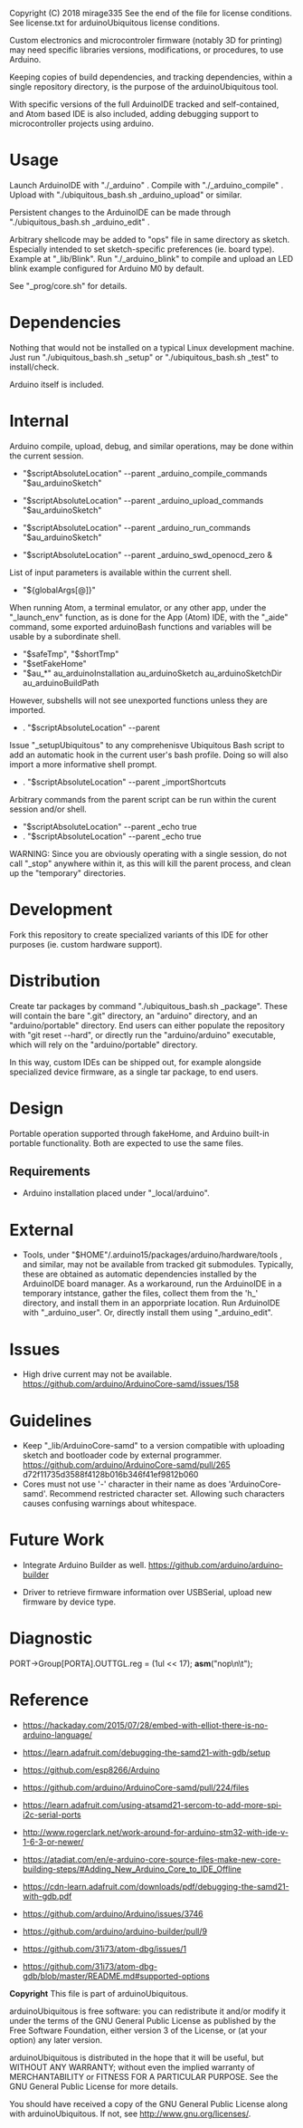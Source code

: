 Copyright (C) 2018 mirage335
See the end of the file for license conditions.
See license.txt for arduinoUbiquitous license conditions.

Custom electronics and microcontroler firmware (notably 3D for printing) may need specific libraries versions, modifications, or procedures, to use Arduino.

Keeping copies of build dependencies, and tracking dependencies, within a single repository directory, is the purpose of the arduinoUbiquitous tool.

With specific versions of the full ArduinoIDE tracked and self-contained, and Atom based IDE is also included, adding debugging support to microcontroller projects using arduino.

# Usage
Launch ArduinoIDE with "./_arduino" . Compile with "./_arduino_compile" . Upload with "./ubiquitous_bash.sh _arduino_upload" or similar.

Persistent changes to the ArduinoIDE can be made through "./ubiquitous_bash.sh _arduino_edit" .

Arbitrary shellcode may be added to "ops" file in same directory as sketch. Especially intended to set sketch-specific preferences (ie. board type). Example at "_lib/Blink". Run "./_arduino_blink" to compile and upload an LED blink example configured for Arduino M0 by default.

See "_prog/core.sh" for details.

# Dependencies
Nothing that would not be installed on a typical Linux development machine. Just run "./ubiquitous_bash.sh _setup" or "./ubiquitous_bash.sh _test" to install/check.

Arduino itself is included.

# Internal
Arduino compile, upload, debug, and similar operations, may be done within the current session.
* "$scriptAbsoluteLocation" --parent _arduino_compile_commands "$au_arduinoSketch"
* "$scriptAbsoluteLocation" --parent _arduino_upload_commands "$au_arduinoSketch"
* "$scriptAbsoluteLocation" --parent _arduino_run_commands "$au_arduinoSketch"

* "$scriptAbsoluteLocation" --parent _arduino_swd_openocd_zero &

List of input parameters is available within the current shell.
* "${globalArgs[@]}"

When running Atom, a terminal emulator, or any other app, under the "_launch_env" function, as is done for the App (Atom) IDE, with the "_aide" command, some exported arduinoBash functions and variables will be usable by a subordinate shell.
* "$safeTmp", "$shortTmp"
* "$setFakeHome"
* "$au_*"
	au_arduinoInstallation
	au_arduinoSketch
	au_arduinoSketchDir
	au_arduinoBuildPath


However, subshells will not see unexported functions unless they are imported.
* . "$scriptAbsoluteLocation" --parent

Issue "_setupUbiquitous" to any comprehenisve Ubiquitous Bash script to add an automatic hook in the current user's bash profile. Doing so will also import a more informative shell prompt.
* . "$scriptAbsoluteLocation" --parent _importShortcuts

Arbitrary commands from the parent script can be run within the curent session and/or shell.
* "$scriptAbsoluteLocation" --parent _echo true
* . "$scriptAbsoluteLocation" --parent _echo true

WARNING: Since you are obviously operating with a single session, do not call "_stop" anywhere within it, as this will kill the parent process, and clean up the "temporary" directories.

# Development
Fork this repository to create specialized variants of this IDE for other purposes (ie. custom hardware support).

# Distribution
Create tar packages by command "./ubiquitous_bash.sh _package". These will contain the bare ".git" directory, an "arduino" directory, and an "arduino/portable" directory. End users can either populate the repository with "git reset --hard", or directly run the "arduino/arduino" executable, which will rely on the "arduino/portable" directory.

In this way, custom IDEs can be shipped out, for example alongside specialized device firmware, as a single tar package, to end users.

# Design
Portable operation supported through fakeHome, and Arduino built-in portable functionality. Both are expected to use the same files.

## Requirements
* Arduino installation placed under "_local/arduino".

# External
* Tools, under "$HOME"/.arduino15/packages/arduino/hardware/tools , and similar, may not be available from tracked git submodules. Typically, these are obtained as automatic dependencies installed by the ArduinoIDE board manager. As a workaround, run the ArduinoIDE in a temporary intstance, gather the files, collect them from the 'h_<uid>' directory, and install them in an apporpriate location. Run ArduinoIDE with "_arduino_user". Or, directly install them using "_arduino_edit".

# Issues
* High drive current may not be available.
https://github.com/arduino/ArduinoCore-samd/issues/158

# Guidelines
* Keep "_lib/ArduinoCore-samd" to a version compatible with uploading sketch and bootloader code by external programmer.
https://github.com/arduino/ArduinoCore-samd/pull/265
d72f11735d3588f4128b016b346f41ef9812b060
* Cores must not use '-' character in their name as does 'ArduinoCore-samd'. Recommend restricted character set. Allowing such characters causes confusing warnings about whitespace.

# Future Work
* Integrate Arduino Builder as well.
https://github.com/arduino/arduino-builder

* Driver to retrieve firmware information over USBSerial, upload new firmware by device type.

# Diagnostic
PORT->Group[PORTA].OUTTGL.reg = (1ul << 17);
__asm__("nop\n\t");

# Reference
* https://hackaday.com/2015/07/28/embed-with-elliot-there-is-no-arduino-language/

* https://learn.adafruit.com/debugging-the-samd21-with-gdb/setup
* https://github.com/esp8266/Arduino
* https://github.com/arduino/ArduinoCore-samd/pull/224/files
* https://learn.adafruit.com/using-atsamd21-sercom-to-add-more-spi-i2c-serial-ports

* http://www.rogerclark.net/work-around-for-arduino-stm32-with-ide-v-1-6-3-or-newer/
* https://atadiat.com/en/e-arduino-core-source-files-make-new-core-building-steps/#Adding_New_Arduino_Core_to_IDE_Offline

* https://cdn-learn.adafruit.com/downloads/pdf/debugging-the-samd21-with-gdb.pdf

* https://github.com/arduino/Arduino/issues/3746
* https://github.com/arduino/arduino-builder/pull/9

* https://github.com/31i73/atom-dbg/issues/1
* https://github.com/31i73/atom-dbg-gdb/blob/master/README.md#supported-options


__Copyright__
This file is part of arduinoUbiquitous.

arduinoUbiquitous is free software: you can redistribute it and/or modify
it under the terms of the GNU General Public License as published by
the Free Software Foundation, either version 3 of the License, or
(at your option) any later version.

arduinoUbiquitous is distributed in the hope that it will be useful,
but WITHOUT ANY WARRANTY; without even the implied warranty of
MERCHANTABILITY or FITNESS FOR A PARTICULAR PURPOSE.  See the
GNU General Public License for more details.

You should have received a copy of the GNU General Public License
along with arduinoUbiquitous.  If not, see <http://www.gnu.org/licenses/>.
